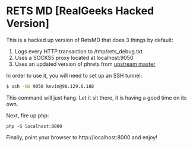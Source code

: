 RETS MD [RealGeeks Hacked Version]
=======

This is a hacked up version of RetsMD that does 3 things by default:

1. Logs every HTTP transaction to /tmp/rets_debug.txt
2. Uses a SOCKS5 proxy located at localhost:9050
3. Uses an updated version of phrets from [upstream master](https://github.com/troydavisson/PHRETS)

In order to use it, you will need to set up an SSH tunnel:

```bash
$ ssh -ND 9050 kevin@98.129.6.188
```

This command will just hang.  Let it sit there, it is having a good time on its own.

Next, fire up php:

```
php -S localhost:8000
```

Finally, point your browser to http://localhost:8000 and enjoy!

